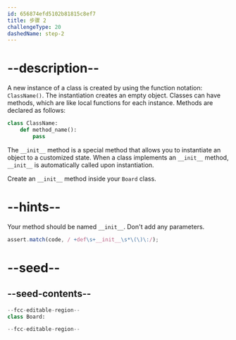 ```yaml
---
id: 656874efd5102b81815c8ef7
title: 步骤 2
challengeType: 20
dashedName: step-2
---
```


# --description--

A new instance of a class is created by using the function notation: `ClassName()`. The instantiation creates an empty object. Classes can have methods, which are like local functions for each instance. Methods are declared as follows:

```python
class ClassName:
    def method_name():
        pass
```

The `__init__` method is a special method that allows you to instantiate an object to a customized state. When a class implements an `__init__` method, `__init__` is automatically called upon instantiation.

Create an `__init__` method inside your `Board` class.

# --hints--

Your method should be named `__init__`. Don't add any parameters.

```js
assert.match(code, / +def\s+__init__\s*\(\)\:/);
```

# --seed--

## --seed-contents--

```py
--fcc-editable-region--
class Board:

--fcc-editable-region--
```

